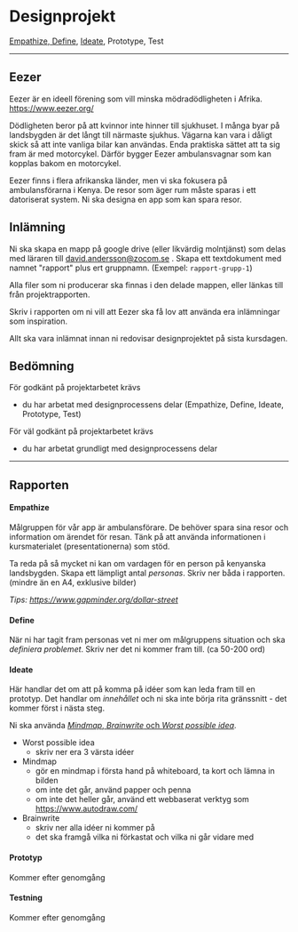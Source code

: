 # Designprojekt
[Empathize, Define](#empathize-define),
[Ideate](#ideate),
Prototype,
Test

---

## Eezer
Eezer är en ideell förening som vill minska mödradödligheten i Afrika. https://www.eezer.org/

Dödligheten beror på att kvinnor inte hinner till sjukhuset. I många byar på landsbygden är det långt till närmaste sjukhus. Vägarna kan vara i dåligt skick så att inte vanliga bilar kan användas. Enda praktiska sättet att ta sig fram är med motorcykel. Därför bygger Eezer ambulansvagnar som kan kopplas bakom en motorcykel.

Eezer finns i flera afrikanska länder, men vi ska fokusera på ambulansförarna i Kenya. De resor som äger rum måste sparas i ett datoriserat system. Ni ska designa en app som kan spara resor.


## Inlämning
Ni ska skapa en mapp på google drive (eller likvärdig molntjänst) som delas med läraren till david.andersson@zocom.se . Skapa ett textdokument med namnet "rapport" plus ert gruppnamn. (Exempel: `rapport-grupp-1`)

Alla filer som ni producerar ska finnas i den delade mappen, eller länkas till från projektrapporten.

Skriv i rapporten om ni vill att Eezer ska få lov att använda era inlämningar som inspiration.

Allt ska vara inlämnat innan ni redovisar designprojektet på sista kursdagen.


## Bedömning
För godkänt på projektarbetet krävs
* du har arbetat med designprocessens delar (Empathize, Define, Ideate, Prototype, Test)

För väl godkänt på projektarbetet krävs
* du har arbetat grundligt med designprocessens delar

---

## Rapporten
#### Empathize
Målgruppen för vår app är ambulansförare. De behöver spara sina resor och information om ärendet för resan. Tänk på att använda informationen i kursmaterialet (presentationerna) som stöd.

Ta reda på så mycket ni kan om vardagen för en person på kenyanska landsbygden. Skapa ett lämpligt antal *personas*. Skriv ner båda i rapporten. (mindre än en A4, exklusive bilder)

*Tips: https://www.gapminder.org/dollar-street*

#### Define
När ni har tagit fram personas vet ni mer om målgruppens situation och ska *definiera problemet*. Skriv ner det ni kommer fram till. (ca 50-200 ord)


#### Ideate
Här handlar det om att på komma på idéer som kan leda fram till en prototyp. Det handlar om *innehållet* och ni ska inte börja rita gränssnitt - det kommer först i nästa steg.

Ni ska använda [*Mindmap*, *Brainwrite* och *Worst possible idea*](https://www.interaction-design.org/literature/article/introduction-to-the-essential-ideation-techniques-which-are-the-heart-of-design-thinking).


* Worst possible idea
	* skriv ner era 3 värsta idéer
* Mindmap
	* gör en mindmap i första hand på whiteboard, ta kort och lämna in bilden
	* om inte det går, använd papper och penna
	* om inte det heller går, använd ett webbaserat verktyg som https://www.autodraw.com/
* Brainwrite
	* skriv ner alla idéer ni kommer på
	* det ska framgå vilka ni förkastat och vilka ni går vidare med


#### Prototyp
Kommer efter genomgång

#### Testning
Kommer efter genomgång
